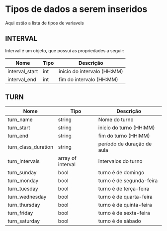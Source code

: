# Tipos de dados a serem inseridos

Aqui estão a lista de tipos de variaveis

## INTERVAL <a name="type_interval"></a>

Interval é um objeto, que possui as propriedades a seguir:

| Nome           | Tipo   | Descrição              |
| -------------- | ------ | ---------------------- |
| interval_start | int    | inicio do intervalo (HH:MM) |
| interval_end   | int    | fim do intervalo (HH:MM) |

## TURN <a name="type_turn"></a>

| Nome           | Tipo   | Descrição              |
| -------------- | ------ | ---------------------- |
| turn_name      | string | Nome do turno          |
| turn_start     | string | inicio do turno (HH:MM) |
| turn_end       | string | fim do turno (HH:MM)   |
| turn_class_duration | string | período de duração de aula |
| turn_intervals | array of interval | intervalos do turno |
| turn_sunday    | bool    | turno é de domingo       |
| turn_monday    | bool    | turno é de segunda-feira |
| turn_tuesday   | bool    | turno é de terça-feira   |
| turn_wednesday | bool    | turno é de quarta-feira  |
| turn_thursday  | bool    | turno é de quinta-feira  |
| turn_friday    | bool    | turno é de sexta-feira   |
| turn_saturday  | bool    | turno é de sábado        |
